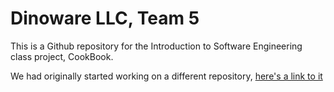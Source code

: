 # Dinoware LLC, Team 5

This is a Github repository for the Introduction to Software Engineering class project, CookBook.

We had originally started working on a different repository, [here's a link to it](https://github.com/karelyslopez18/dinoware)

